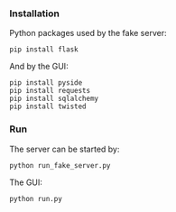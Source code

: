 ### Installation ###

Python packages used by the fake server:

```
pip install flask
```

And by the GUI:

```
pip install pyside
pip install requests
pip install sqlalchemy
pip install twisted

```

### Run ###

The server can be started by:
```
python run_fake_server.py

```
The GUI:
```
python run.py

```